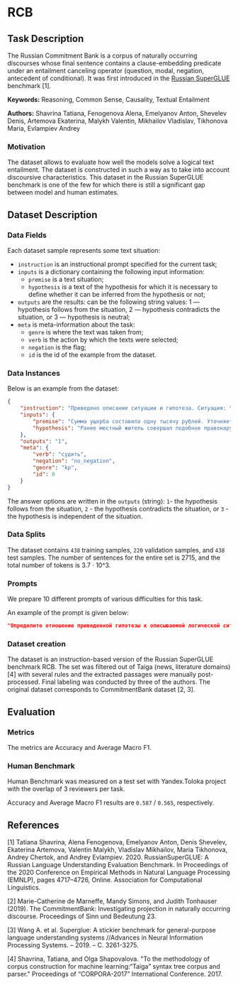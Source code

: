 # **RCB**

## Task Description

The Russian Commitment Bank is a corpus of naturally occurring discourses whose final sentence contains a clause-embedding predicate under an entailment canceling operator (question, modal, negation, antecedent of conditional). It was first introduced in the [Russian SuperGLUE](https://russiansuperglue.com/tasks/task_info/RCB) benchmark [1].

**Keywords:** Reasoning, Common Sense, Causality, Textual Entailment

**Authors:** Shavrina Tatiana, Fenogenova Alena, Emelyanov Anton, Shevelev Denis, Artemova Ekaterina, Malykh Valentin, Mikhailov Vladislav, Tikhonova Maria, Evlampiev Andrey

### Motivation

The dataset allows to evaluate how well the models solve a logical text entailment. The dataset is constructed in such a way as to take into account discoursive characteristics. This dataset in the Russian SuperGLUE benchmark is one of the few for which there is still a significant gap between model and human estimates.

## Dataset Description

### Data Fields

Each dataset sample represents some text situation:

- `instruction` is an instructional prompt specified for the current task;
- `inputs` is a dictionary containing the following input information:
    - `premise` is a text situation;
    - `hypothesis` is a text of the hypothesis for which it is necessary to define whether it can be inferred from the hypothesis or not;
- `outputs` are the results: can be the following string values: 1 — hypothesis follows from the situation, 2 — hypothesis contradicts the situation, or 3 — hypothesis is neutral;
- `meta` is meta-information about the task:
    - `genre` is where the text was taken from;
    - `verb` is the action by which the texts were selected;
    - `negation` is the flag;
    - `id` is the id of the example from the dataset.

### Data Instances

Below is an example from the dataset:

```json
{
    "instruction": "Приведено описание ситуации и гипотеза. Ситуация: \"{premise}\" Гипотеза: \"{hypothesis}\". Определи отношение гипотезы к ситуации, выбери один из трех вариантов: 1 - гипотеза следует из ситуации, 2 - гипотеза противоречит ситуации, 3 - гипотеза независима от ситуации. В ответ напиши только цифру 1, 2 или 3, больше ничего не добавляй.",
    "inputs": {
        "premise": "Сумма ущерба составила одну тысячу рублей. Уточняется, что на место происшествия выехала следственная группа, которая установила личность злоумышленника. Им оказался местный житель, ранее судимый за подобное правонарушение.",
        "hypothesis": "Ранее местный житель совершал подобное правонарушение."
    },
    "outputs": "1",
    "meta": {
        "verb": "судить",
        "negation": "no_negation",
        "genre": "kp",
        "id": 0
    }
}
```

The answer options are written in the `outputs` (string): `1`- the hypothesis follows from the situation, `2` - the hypothesis contradicts the situation, or `3` - the hypothesis is independent of the situation.
### Data Splits

The dataset contains `438` training samples, `220` validation samples, and `438` test samples. The number of sentences for the entire set is 2715, and the total number of tokens is 3.7 · 10^3.

### Prompts

We prepare 10 different prompts of various difficulties for this task.

An example of the prompt is given below:

```json
"Определите отношение приведенной гипотезы к описываемой логической ситуации. Ситуация: \"{premise}\"\nГипотеза: \"{hypothesis}\"\nЕсли гипотеза следует из ситуации, выведите цифру 1, если противоречит – 2, если гипотеза не зависит от ситуации – 3. Больше ничего не добавляйте к ответу."
```

### Dataset creation

The dataset is an instruction-based version of the Russian SuperGLUE benchmark RCB. The set was filtered out of Taiga (news, literature domains) [4] with several rules and the extracted passages were manually post-processed. Final labeling was conducted by three of the authors. The original dataset corresponds to CommitmentBank dataset [2, 3].

## Evaluation

### Metrics

The metrics are Accuracy and Average Macro F1.

### Human Benchmark

Human Benchmark was measured on a test set with Yandex.Toloka project with the overlap of 3 reviewers per task.

Accuracy and Average Macro F1 results are `0.587` / `0.565`, respectively.

## References

[1] Tatiana Shavrina, Alena Fenogenova, Emelyanov Anton, Denis Shevelev, Ekaterina Artemova, Valentin Malykh, Vladislav Mikhailov, Maria Tikhonova, Andrey Chertok, and Andrey Evlampiev. 2020. RussianSuperGLUE: A Russian Language Understanding Evaluation Benchmark. In Proceedings of the 2020 Conference on Empirical Methods in Natural Language Processing (EMNLP), pages 4717–4726, Online. Association for Computational Linguistics.

[2] Marie-Catherine de Marneffe, Mandy Simons, and Judith Tonhauser (2019). The CommitmentBank: Investigating projection in naturally occurring discourse. Proceedings of Sinn und Bedeutung 23.

[3] Wang A. et al. Superglue: A stickier benchmark for general-purpose language understanding systems //Advances in Neural Information Processing Systems. – 2019. – С. 3261-3275.

[4] Shavrina, Tatiana, and Olga Shapovalova. "To the methodology of corpus construction for machine learning:“Taiga” syntax tree corpus and parser." Proceedings of “CORPORA-2017” International Conference. 2017.
